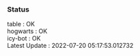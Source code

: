 ### Status


table : OK  
hogwarts : OK  
icy-bot : OK  
Latest Update : 2022-07-20 05:17:53.012732

